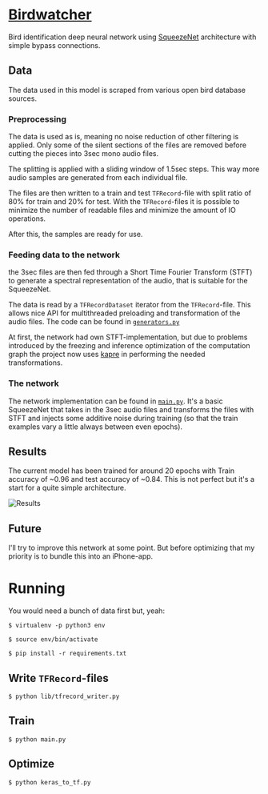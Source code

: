 # [Birdwatcher](https://www.youtube.com/watch?v=e4mC3dmwqEY)

Bird identification deep neural network using [SqueezeNet](https://arxiv.org/abs/1602.07360) architecture with simple bypass connections.

## Data

The data used in this model is scraped from various open bird database sources.

### Preprocessing

The data is used as is, meaning no noise reduction of other filtering is
applied. Only some of the silent sections of the files are removed before
cutting the pieces into 3sec mono audio files.

The splitting is applied with a sliding window of 1.5sec steps.
This way more audio samples are generated from each individual file.

The files are then written to a train and test `TFRecord`-file with split
ratio of 80% for train and 20% for test. With the `TFRecord`-files it is 
possible to minimize the number of readable files and minimize the amount
of IO operations.

After this, the samples are ready for use.

### Feeding data to the network

the 3sec files are then fed through a Short Time Fourier Transform (STFT)
to generate a spectral representation of the audio, that is suitable for
the SqueezeNet.

The data is read by a `TFRecordDataset` iterator from the `TFRecord`-file.
This allows nice API for multithreaded preloading and transformation of
the audio files. The code can be found in
[`generators.py`](birdwatcher/generators.py)

At first, the network had own STFT-implementation, but due to problems
introduced by the freezing and inference optimization of the computation
graph the project now uses [kapre](https://github.com/keunwoochoi/kapre)
in performing the needed transformations.

### The network

The network implementation can be found in [`main.py`](main.py).
It's a basic SqueezeNet that takes in the 3sec audio files and transforms
the files with STFT and injects some additive noise during training (so
that the train examples vary a little always between even epochs).

## Results

The current model has been trained for around 20 epochs with
Train accuracy of ~0.96 and test accuracy of ~0.84. This is not perfect
but it's a start for a quite simple architecture.

![Results](images/results.png)

## Future

I'll try to improve this network at some point. But before optimizing that
my priority is to bundle this into an iPhone-app.

# Running
You would need a bunch of data first but, yeah:

`$ virtualenv -p python3 env`

`$ source env/bin/activate`

`$ pip install -r requirements.txt`

## Write `TFRecord`-files
`$ python lib/tfrecord_writer.py`

## Train
`$ python main.py`

## Optimize
`$ python keras_to_tf.py`
